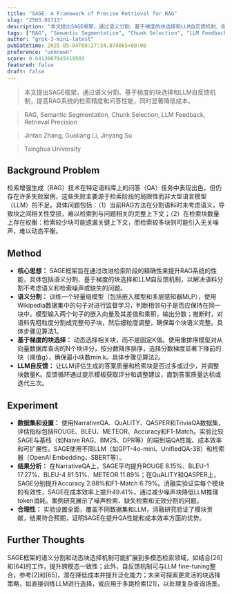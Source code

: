```yaml
---
title: "SAGE: A Framework of Precise Retrieval for RAG"
slug: "2503.01713"
description: "本文提出SAGE框架，通过语义分割、基于梯度的块选择和LLM自反馈机制，提高RAG系统的检索精度和问答性能，同时显著降低成本。"
tags: ["RAG", "Semantic Segmentation", "Chunk Selection", "LLM Feedback", "Retrieval Precision"]
author: "grok-3-mini-latest"
pubDatetime: 2025-05-04T08:27:34.874065+00:00
preference: "unknown"
score: 0.6413067945419503
featured: false
draft: false
---
```


> 本文提出SAGE框架，通过语义分割、基于梯度的块选择和LLM自反馈机制，提高RAG系统的检索精度和问答性能，同时显著降低成本。

> RAG, Semantic Segmentation, Chunk Selection, LLM Feedback, Retrieval Precision 

> Jintao Zhang, Guoliang Li, Jinyang Su

> Tsinghua University 

## Background Problem

检索增强生成（RAG）技术在特定语料库上的问答（QA）任务中表现出色，但仍存在许多失败案例，这些失败主要源于检索阶段的局限性而非大型语言模型（LLM）的不足。具体问题包括：（1）当前RAG方法在分割语料时未考虑语义，导致块之间相关性受损，难以检索到与问题相关的完整上下文；（2）在检索块数量上存在权衡：检索较少块可能遗漏关键上下文，而检索较多块则可能引入无关噪声，难以动态平衡。

## Method

*   **核心思想：** SAGE框架旨在通过改进检索阶段的精确性来提升RAG系统的性能，具体包括语义分割、基于梯度的块选择和LLM自反馈机制，以解决语料分割不考虑语义和检索噪声或缺失的问题。
*   **语义分割：** 训练一个轻量级模型（包括嵌入模型和多层感知器MLP），使用Wikipedia数据集中的句子对进行监督学习，判断相邻句子是否应保持在同一块中。模型输入两个句子的嵌入向量及其差值和乘积，输出分数；推断时，对语料先粗粒度分割成完整句子块，然后细粒度调整，确保每个块语义完整。具体步骤见算法1。
*   **基于梯度的块选择：** 动态选择相关块，而不是固定K值。使用重排序模型对从向量数据库查询的N个块评分，按分数降序排序，选择分数梯度显著下降前的块（阈值g），确保最小块数min k。具体步骤见算法2。
*   **LLM自反馈：** 让LLM评估生成的答案质量和检索块是否过多或过少，并调整块数量K。反馈循环通过提示模板获取评分和调整建议，直到答案质量达标或迭代三次。

## Experiment

*   **数据集和设置：** 使用NarrativeQA、QuALITY、QASPER和TriviaQA数据集，评估指标包括ROUGE、BLEU、METEOR、Accuracy和F1-Match。实验比较SAGE与基线（如Naive RAG、BM25、DPR等）的端到端QA性能、成本效率和可扩展性。SAGE使用不同LLM（如GPT-4o-mini、UnifiedQA-3B）和检索器（OpenAI Embedding、SBERT等）。
*   **结果分析：** 在NarrativeQA上，SAGE平均提升ROUGE 8.15%、BLEU-1 17.27%、BLEU-4 81.51%、METEOR 11.89%；在QuALITY和QASPER上，SAGE分别提升Accuracy 2.88%和F1-Match 6.79%。消融实验证实每个模块的有效性，SAGE在成本效率上提升49.41%，通过减少噪声块降低LLM推理token消耗。案例研究展示了噪声检索、缺失检索和无效分割的问题。
*   **合理性：** 实验设置全面，覆盖不同数据集和LLM，消融研究验证了模块贡献，结果符合预期，证明SAGE在提升QA性能和成本效率方面的优势。

## Further Thoughts 

SAGE框架的语义分割和动态块选择机制可能扩展到多模态检索领域，如结合[26]和[64]的工作，提升跨模态一致性；此外，自反馈机制可与LLM fine-tuning整合，参考[2]和[65]，潜在降低成本并提升泛化能力；未来可探索更灵活的块选择策略，如直接训练LLM进行选择，或应用于多跳检索[21]，以处理复杂查询场景。